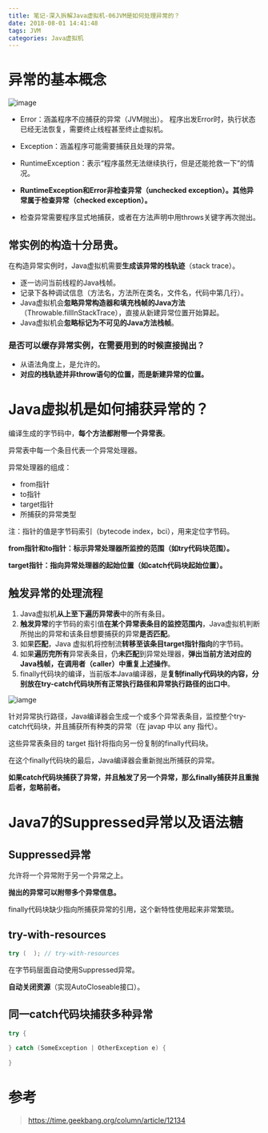 ```yaml
---
title: 笔记-深入拆解Java虚拟机-06JVM是如何处理异常的？
date: 2018-08-01 14:41:48
tags: JVM
categories: Java虚拟机
---
```


# 异常的基本概念

![image](http://pcrioz2ch.bkt.clouddn.com/JVM/06/throwable.png)

- Error：涵盖程序不应捕获的异常（JVM抛出）。
程序出发Error时，执行状态已经无法恢复，需要终止线程甚至终止虚拟机。

- Exception：涵盖程序可能需要捕获且处理的异常。
- RuntimeException：表示“程序虽然无法继续执行，但是还能抢救一下”的情况。
- **RuntimeException和Error非检查异常（unchecked exception）。其他异常属于检查异常（checked exception）。**
- 检查异常需要程序显式地捕获，或者在方法声明中用throws关键字再次抛出。


## 常实例的构造十分昂贵。

在构造异常实例时，Java虚拟机需要**生成该异常的栈轨迹**（stack trace）。

- 逐一访问当前线程的Java栈帧。
- 记录下各种调试信息（方法名，方法所在类名，文件名，代码中第几行）。
- Java虚拟机会**忽略异常构造器和填充栈帧的Java方法**（Throwable.fillInStackTrace），直接从新建异常位置开始算起。
- Java虚拟机会**忽略标记为不可见的Java方法栈帧**。

### 是否可以缓存异常实例，在需要用到的时候直接抛出？

- 从语法角度上，是允许的。
- **对应的栈轨迹并非throw语句的位置，而是新建异常的位置。**

# Java虚拟机是如何捕获异常的？

编译生成的字节码中，**每个方法都附带一个异常表**。

异常表中每一个条目代表一个异常处理器。

异常处理器的组成：

- from指针
- to指针
- target指针
- 所捕获的异常类型

注：指针的值是字节码索引（bytecode index，bci），用来定位字节码。

**from指针和to指针：标示异常处理器所监控的范围（如try代码块范围）。**

**target指针：指向异常处理器的起始位置（如catch代码块起始位置）。**

## 触发异常的处理流程

1. Java虚拟机**从上至下遍历异常表**中的所有条目。
2. **触发异常**的字节码的索引值**在某个异常表条目的监控范围内**，Java虚拟机判断所抛出的异常和该条目想要捕获的异常**是否匹配**。
2. 如果**匹配**，Java 虚拟机将控制流**转移至该条目target指针指向**的字节码。
3. 如果**遍历完所有**异常表条目，仍**未匹配**到异常处理器，**弹出当前方法对应的Java栈帧，在调用者（caller）中重复上述操作**。
4. finally代码块的编译，当前版本Java编译器，是**复制finally代码块的内容，分别放在try-catch代码块所有正常执行路径和异常执行路径的出口中**。

![iamge](http://pcrioz2ch.bkt.clouddn.com/JVM/06/trigger_exception.png)

针对异常执行路径，Java编译器会生成一个或多个异常表条目，监控整个try-catch代码块，并且捕获所有种类的异常（在 javap 中以 any 指代）。

这些异常表条目的 target 指针将指向另一份复制的finally代码块。

在这个finally代码块的最后，Java编译器会重新抛出所捕获的异常。

**如果catch代码块捕获了异常，并且触发了另一个异常，那么finally捕获并且重抛后者，忽略前者。**

# Java7的Suppressed异常以及语法糖

## Suppressed异常

允许将一个异常附于另一个异常之上。

**抛出的异常可以附带多个异常信息。**

finally代码块缺少指向所捕获异常的引用，这个新特性使用起来非常繁琐。

## try-with-resources

```java
try (  ); // try-with-resources
```

在字节码层面自动使用Suppressed异常。

**自动关闭资源**（实现AutoCloseable接口）。

## 同一catch代码块捕获多种异常

```java
try {
  
} catch (SomeException | OtherException e) {
  
}
```

# 参考

> https://time.geekbang.org/column/article/12134